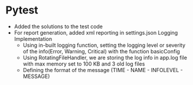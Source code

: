 # Pytest
- Added the solutions to the test code
- For report generation, added xml reporting in settings.json
Logging Implementation
  - Using in-built logging function, setting the logging level or severity of the info(Error, Warning, Critical) with the function 
    basicConfig
  - Using RotatingFileHandler, we are storing the log info in app.log file with max memory set to 100 KB and 3 old log files
  - Defining the format of the message (TIME - NAME - INFOLEVEL - MESSAGE)
    
